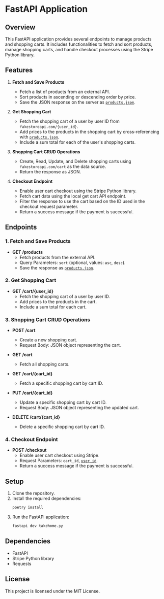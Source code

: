 # FastAPI Application

## Overview

This FastAPI application provides several endpoints to manage products and shopping carts. It includes functionalities to fetch and sort products, manage shopping carts, and handle checkout processes using the Stripe Python library.

## Features

1. **Fetch and Save Products**
   - Fetch a list of products from an external API.
   - Sort products in ascending or descending order by price.
   - Save the JSON response on the server as [`products.json`](command:_github.copilot.openRelativePath?%5B%7B%22scheme%22%3A%22file%22%2C%22authority%22%3A%22%22%2C%22path%22%3A%22%2Fhome%2Fmgfos207%2FDesktop%2FMFORSTER_FREELANCE%2FInterviews%2FOneSeven_Tech%2Fproducts.json%22%2C%22query%22%3A%22%22%2C%22fragment%22%3A%22%22%7D%2C%225c68c381-788a-41e0-96a9-54971301884a%22%5D "/home/mgfos207/Desktop/MFORSTER_FREELANCE/Interviews/OneSeven_Tech/products.json").

2. **Get Shopping Cart**
   - Fetch the shopping cart of a user by user ID from `fakestoreapi.com/{user_id}`.
   - Add prices to the products in the shopping cart by cross-referencing with [`products.json`](command:_github.copilot.openRelativePath?%5B%7B%22scheme%22%3A%22file%22%2C%22authority%22%3A%22%22%2C%22path%22%3A%22%2Fhome%2Fmgfos207%2FDesktop%2FMFORSTER_FREELANCE%2FInterviews%2FOneSeven_Tech%2Fproducts.json%22%2C%22query%22%3A%22%22%2C%22fragment%22%3A%22%22%7D%2C%225c68c381-788a-41e0-96a9-54971301884a%22%5D "/home/mgfos207/Desktop/MFORSTER_FREELANCE/Interviews/OneSeven_Tech/products.json").
   - Include a sum total for each of the user's shopping carts.

3. **Shopping Cart CRUD Operations**
   - Create, Read, Update, and Delete shopping carts using `fakestoreapi.com/cart` as the data source.
   - Return the response as JSON.

4. **Checkout Endpoint**
   - Enable user cart checkout using the Stripe Python library.
   - Fetch cart data using the local get cart API endpoint.
   - Filter the response to use the cart based on the ID used in the checkout request parameter.
   - Return a success message if the payment is successful.

## Endpoints

### 1. Fetch and Save Products

- **GET /products**
  - Fetch products from the external API.
  - Query Parameters: `sort` (optional, values: `asc`, `desc`).
  - Save the response as [`products.json`](command:_github.copilot.openRelativePath?%5B%7B%22scheme%22%3A%22file%22%2C%22authority%22%3A%22%22%2C%22path%22%3A%22%2Fhome%2Fmgfos207%2FDesktop%2FMFORSTER_FREELANCE%2FInterviews%2FOneSeven_Tech%2Fproducts.json%22%2C%22query%22%3A%22%22%2C%22fragment%22%3A%22%22%7D%2C%225c68c381-788a-41e0-96a9-54971301884a%22%5D "/home/mgfos207/Desktop/MFORSTER_FREELANCE/Interviews/OneSeven_Tech/products.json").

### 2. Get Shopping Cart

- **GET /cart/{user_id}**
  - Fetch the shopping cart of a user by user ID.
  - Add prices to the products in the cart.
  - Include a sum total for each cart.

### 3. Shopping Cart CRUD Operations

- **POST /cart**
  - Create a new shopping cart.
  - Request Body: JSON object representing the cart.

- **GET /cart**
  - Fetch all shopping carts.

- **GET /cart/{cart_id}**
  - Fetch a specific shopping cart by cart ID.

- **PUT /cart/{cart_id}**
  - Update a specific shopping cart by cart ID.
  - Request Body: JSON object representing the updated cart.

- **DELETE /cart/{cart_id}**
  - Delete a specific shopping cart by cart ID.

### 4. Checkout Endpoint

- **POST /checkout**
  - Enable user cart checkout using Stripe.
  - Request Parameters: `cart_id`, [`user_id`](command:_github.copilot.openSymbolFromReferences?%5B%22%22%2C%5B%7B%22uri%22%3A%7B%22scheme%22%3A%22file%22%2C%22authority%22%3A%22%22%2C%22path%22%3A%22%2Fhome%2Fmgfos207%2FDesktop%2FMFORSTER_FREELANCE%2FInterviews%2FOneSeven_Tech%2Ftest_takehome.py%22%2C%22query%22%3A%22%22%2C%22fragment%22%3A%22%22%7D%2C%22pos%22%3A%7B%22line%22%3A3%2C%22character%22%3A124%7D%7D%5D%2C%225c68c381-788a-41e0-96a9-54971301884a%22%5D "Go to definition").
  - Return a success message if the payment is successful.

## Setup

1. Clone the repository.
2. Install the required dependencies:
   ```sh
   poetry install
   ```
3. Run the FastAPI application:
   ```sh
   fastapi dev takehome.py
   ```

## Dependencies

- FastAPI
- Stripe Python library
- Requests

## License

This project is licensed under the MIT License.